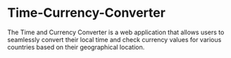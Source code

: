 # Time-Currency-Converter
The Time and Currency Converter is a web application that allows users to seamlessly convert their local time and check currency values for various countries based on their geographical location.
